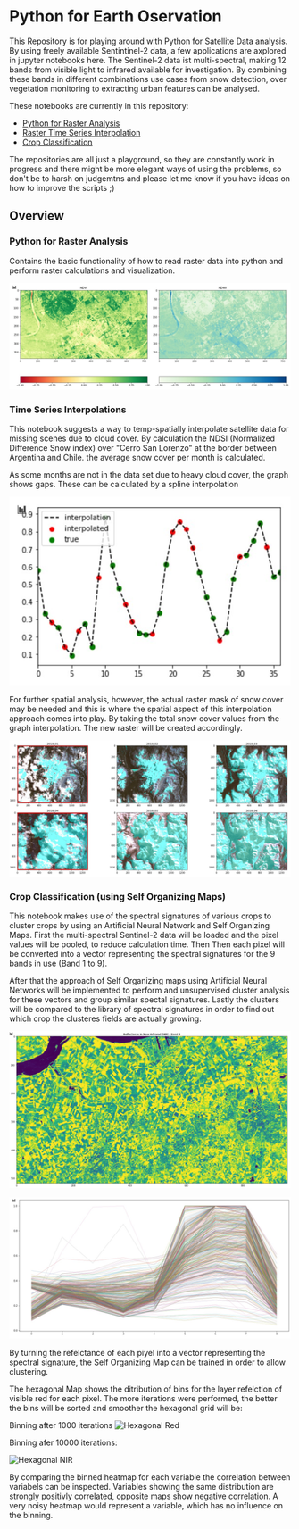 # Python for Earth Oservation

This Repository is for playing around with Python for Satellite Data analysis. 
By using freely available Sentintinel-2 data, a few applications are axplored in jupyter notebooks here. The Sentinel-2 data ist multi-spectral, making 12 bands from visible light to infrared available for investigation. By combining these bands in different combinations use cases from snow detection, over vegetation monitoring to extracting urban features can be analysed.

These notebooks are currently in this repository:

- [Python for Raster Analysis](PythonforRasterAnalysis.ipynb)
- [Raster Time Series Interpolation](RasterTimeseriesInterpolation.ipynb)
- [Crop Classification](CropClassification.ipynb)

The repositories are all just a playground, so they are constantly work in progress and there might be more elegant ways of using the problems, so don't be to harsh on judgemtns and please let me know if you have ideas on how to improve the scripts ;)



## Overview

### Python for Raster Analysis
Contains the basic functionality of how to read raster data into python and perform raster calculations and visualization.

![Raster Calculations](plots/RasterCalculations.jpg)

### Time Series Interpolations
This notebook suggests a way to temp-spatially interpolate satellite data for missing scenes due to cloud cover. By calculation the NDSI (Normalized Difference Snow index) over  "Cerro San Lorenzo" at the border between Argentina and Chile. the average snow cover per month is calculated.

As some months are not in the data set due to heavy cloud cover, the graph shows gaps. These can be calculated by a spline interpolation

![interpolation graph](plots/interpolation_graph.jpg)

For further spatial analysis, however,  the actual raster mask of snow cover may be needed and this is where the spatial aspect of this interpolation approach comes into play. By taking the total snow cover values from the graph interpolation. The new raster will be created accordingly.

![interpolation raster](plots/interpolation_raster.jpg)


### Crop Classification (using Self Organizing Maps)

This notebook makes use of the spectral signatures of various crops to cluster crops by using an Artificial Neural Network and Self Organizing Maps.
First the multi-spectral Sentinel-2 data will be loaded and the pixel values will be pooled, to reduce calculation time. Then Then each pixel will be converted into a vector representing the spectral signatures for the 9 bands in use (Band 1 to 9).

After that the approach of Self Organizing maps using Artificial Neural Networks will be implemented to perform and unsupervised cluster analysis for these vectors and group similar spectal signatures. Lastly the clusters will be compared to the library of spectral signatures in order to find out which crop the clusteres fields are actually growing.

![NIR raster](plots/reflectance_nir.jpg)

![Spectral Sig](plots/spec_sig.jpg)

By turning the refelctance of each piyel into a vector representing the spectral signature, the Self Organizing Map can be trained in order to allow clustering.

The hexagonal Map shows the ditribution of bins for the layer refelction of visible red for each pixel. The more iterations were performed, the better the bins will be sorted and smoother the hexagonal grid will be:

Binning after 1000 iterations
![Hexagonal Red](plots/node_grid_1000.png)

Binning afer 10000 iterations:

![Hexagonal NIR](plots/nodegrid_10000.png)

By comparing the binned heatmap for each variable the correlation between variabels can be inspected. Variables showing the same distribution are strongly positivly correlated,  opposite maps show negative correlation. A very noisy heatmap would represent a variable, which has no influence on the binning.